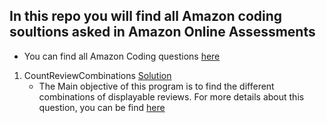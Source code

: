 ## In this repo you will find all Amazon coding soultions asked in Amazon Online Assessments
* You can find all Amazon Coding questions [here](https://aonecode.com/amazon-online-assessment-questions)

1. CountReviewCombinations [Solution](https://github.com/ArramBhaskar98/CodingAssessments/blob/master/Amazon/CountReviewCombinations.py)
   * The Main objective of this program is to find the different combinations of displayable reviews. For more details about this question, you can be find [here](https://aonecode.com/interview-question/Count-Review-Combinations) 
